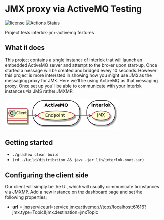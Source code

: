 # JMX proxy via ActiveMQ Testing

[![license](https://img.shields.io/github/license/interlok-testing/testing_activemq_jmx.svg)](https://github.com/interlok-testing/testing_activemq_jmx/blob/develop/LICENSE)
[![Actions Status](https://github.com/interlok-testing/testing_activemq_jmx/actions/workflows/gradle-build.yml/badge.svg)](https://github.com/interlok-testing/testing_activemq_jmx/actions/workflows/gradle-build.yml)

Project tests interlok-jmx-activemq features

## What it does

This project contains a single instance of Interlok that will launch an embedded ActiveMQ server and attempt to the broker upon start-up.  Once started a message will be created and bridged every 10 seconds.  However this project is more interested in showing how you might use JMS as the messaging proxy for JMX.
Here we'll be using ActiveMQ as that messaging proxy.
Once set up you'll be able to communicate with your Interlok instances via JMS rather JMXMP.
 
![activemq diagram](/activemq.png "activemq diagram")
 
## Getting started

* `./gradlew clean build`
* `(cd ./build/distribution && java -jar lib/interlok-boot.jar)`

## Configuring the client side

Our client will simply be the UI, which will usually communicate to instances via JMXMP.  Add a new instance on the dashboard page and set the following properties;
 - __url__ = jmxserviceurl=service:jmx:activemq:///tcp://localhost:61616?jmx.type=Topic&jmx.destination=jmxTopic
